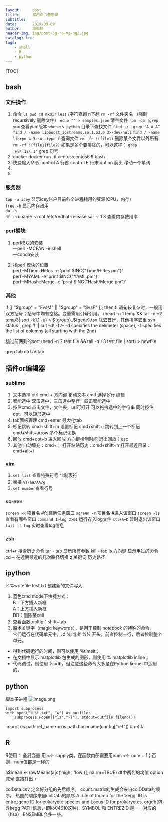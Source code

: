 ```yaml
---
layout:     post
title:      常用命令备忘录
subtitle:   
date:       2019-09-09
author:     琼脂糖
header-img: img/post-bg-re-vs-ng2.jpg
catalog: true
tags:
    - shell
    - R
    - python
---
```

[TOC]


## bash
### 文件操作
1. 命令
    `ls pwd cd mkdir`
    `less` /字符查询 n下翻
    `rm -rf` 文件夹名 （强制 recursively 删除文件）
    `echo "" > samples.json` 清空文件
    `rpm -qa |grep yum` 查看yum版本
    `whereis python` 目录下查找文件
    `find ./ |grep "A_A_A”`
    `find / -name libboost_iostreams.so.1.53.0 2>/dev/null`
     `find / -name librpm-4.3.so -type f` 查询文件
    `rm -fr !(file1)` 删除某个文件以外所有
    `rm -rf !(file1|file2)` 如果是多个要排除的，可以这样：
    `grep 'PB\.12\.1'` grep 句号
2. docker
    docker run -it centos:centos6.9 bash
3. 快速输入命令
    control A 行首 control E 行末
    option 箭头 移动一个单词
5. 
6. 

### 服务器
`top -u icey` 显示icey账户目前各个进程耗用的资源(CPU，内存)  
`free -h` 显示内存占用  
`du -h`  
`df -h`
uname -a
cat /etc/redhat-release
sar -r 1 3 查看内存使用率

### perl模块
1. perl模块的安装  
—perl -MCPAN -e shell  
—conda安装

2. 找perl 模块的位置  
perl -MTime::HiRes -e 'print $INC{"Time/HiRes.pm"}'  
perl -MYAML -e 'print $INC{"YAML.pm"}’  
perl -MHash::Merge -e 'print $INC{"Hash/Merge.pm"}'
### 其他
if [[ "$group" = "FvsM" || "$group" = "SvsF" ]]; then;fi
语句较复杂时，一般用双方括号；括号中均有空格。变量需用引号引用。
(head -n 1 temp && tail -n +2 temp3| sort -k1,1 -u) > ${group}_${gene}.tsv
除去首行，其他排序去重
 svn status |  grep '\!' | cut -d\  -f2-
-d specifies the delimeter (space), -f specifies the list of columns (all starting with the 2nd)


跳过前两列的sort
(head -n 2 test.file && tail -n +3 test.file | sort) > newfile

grep tab
ctrl+V tab

## 插件or编辑器
### sublime
1. 文本选择
ctrl cmd + 方向键 移动文本
cmd 选择多行 编辑
2. 智能选中
双击选中，三击选中整行，四击智能选中
1. 按住cmd
点击文件，文件夹，url可打开
可以拖拽选中的字符串
同时按住opt，可以矩形选中
1. tab面板管理
cmd+enter 最大化tab
1. 标记跳转
cmd+shift+m 设置标记
cmd+shift+j 跳转到上一个标记
cmd+shift+arrow 多个标记切换
1. 回放
cmd+opt+b 进入回放
方向键控制时间
退出回放：esc
1. 其他
自动填充：cmd+；
打开粘贴历史：cmd+shift+h
打开最近目录：cmd+alt+/


### vim
1. `set list` 查看特殊符号  ^I:制表符
2. 替换 `%s/aa/AA/g`
3. `set number`查看行号
### screen 
`screen -R` 项目名 #创建新任务窗口
`screen -r` 项目名 #进入该窗口
`screen -ls` 查看有哪些窗口
`command 1>log 2>&1` 运行存入log文件
`ctl+A+D` 暂时退出该窗口
`tail -f log` 实时查看log信息
### zsh
 ctrl+r 搜索历史命令
tar - tab 显示所有参数
kill - tab 
ls 方向键 显示用过的命令
cd ~ 在近期最近的几次路径切换
z 关键词 历史路径 

## ipython
%%writefile test.txt 创建新的文件写入

1. 蓝色cmd mode下快捷方式：  
B：下方插入新框  
A：上方插入新框  
DD：删除某cell
2. 查看函数tooltip：shift+tab
3. 魔术关键字（magic keywords），是用于控制 notebook 的特殊的命令。  
它们运行在代码单元中，以 % 或者 %% 开头，前者控制一行，后者控制整个单元。
- 得到代码运行的时间，则可以使用 %timeit；
- 在文档中显示 matplotlib 包生成的图形，则使用 % matplotlib inline；
- 代码调试，则使用 %pdb。但注意这些命令大多是在Python kernel 中适用的，

## python
脚本子进程
![image.png](https://upload-images.jianshu.io/upload_images/7901162-5244fb60fed469b4.png?imageMogr2/auto-orient/strip%7CimageView2/2/w/1240)
```
import subprocess
with open("test.txt", "w") as outfile:
    subprocess.Popen(["ls","-l"], stdout=outfile.fileno())
```

import os.path
ref_name = os.path.basename(config["ref"]) # ref.fa

## R
R使用：
全局变量 用 <<-
sapply类，在函数内部需要用num <<- num + 1；否则，num值都是一样的

a$mean <- rowMeans(a[c('high', 'low')], na.rm=TRUE)
df中两列的均值
option 减号 直接打出 <-

colData.csv 定义好分组的先后顺序。
count.matrix的生成会来自colDData的顺序。
热图的顺序来自colData的顺序
A rule of thumb for the ‘kegg’ ID is entrezgene ID for eukaryote species and Locus ID for prokaryotes.
orgdb(包含kegg PATH信息，即ko04610这种）
SYMBOL 和 ENTREZID 是一一对应的（hsa）
ENSEMBL会多一些。 
